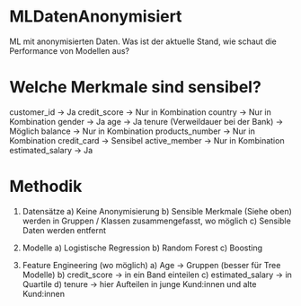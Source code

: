# MLDatenAnonymisiert
ML mit anonymisierten Daten. Was ist der aktuelle Stand, wie schaut die Performance von Modellen aus?

# Welche Merkmale sind sensibel?
customer_id -> Ja
credit_score -> Nur in Kombination
country -> Nur in Kombination
gender -> Ja
age -> Ja
tenure (Verweildauer bei der Bank) -> Möglich
balance -> Nur in Kombination
products_number -> Nur in Kombination
credit_card -> Sensibel
active_member -> Nur in Kombination
estimated_salary -> Ja

# Methodik
1. Datensätze
a) Keine Anonymisierung
b) Sensible Merkmale (Siehe oben) werden in Gruppen / Klassen zusammengefasst, wo möglich
c) Sensible Daten werden entfernt

2. Modelle
a) Logistische Regression
b) Random Forest
c) Boosting

3. Feature Engineering (wo möglich)
a) Age -> Gruppen (besser für Tree Modelle)
b) credit_score -> in ein Band einteilen
c) estimated_salary -> in Quartile
d) tenure -> hier Aufteilen in junge Kund:innen und alte Kund:innen

